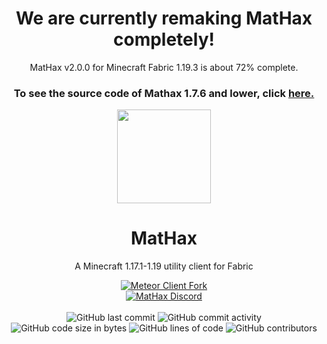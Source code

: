 <h1 align="center">
  We are currently remaking MatHax completely!
</h1>
<p align="center">
    MatHax v2.0.0 for Minecraft Fabric 1.19.3 is about 72% complete.
</p>
<h3 align="center">
  To see the source code of Mathax 1.7.6 and lower, click <a href="https://github.com/MatHax/Client/tree/1.19">here.</a>
</h3>
<div align="center">
  <img src="https://mathaxclient.xyz/resources/images/icons/icon.png" width="150" height="150">
</div>

<h1 align="center">
  MatHax
</h1>

<p align="center">
    A Minecraft 1.17.1-1.19 utility client for Fabric
</p>

<div align="center">
    <a href="https://meteorclient.com"><img src="https://img.shields.io/badge/Meteor%20Client-Fork-e64c65" alt="Meteor Client Fork"></a>
    <br>
    <a href="https://mathaxclient.xyz/Discord"><img src="https://img.shields.io/discord/823286525402939402?logo=discord" alt="MatHax Discord"/></a>
    <br><br>
    <img src="https://img.shields.io/github/last-commit/MatHax/Client" alt="GitHub last commit"/>
    <img src="https://img.shields.io/github/commit-activity/w/MatHax/Client" alt="GitHub commit activity"/>
    <br>
    <img src="https://img.shields.io/github/languages/code-size/MatHax/Client" alt="GitHub code size in bytes"/>
    <img src="https://tokei.rs/b1/github/MatHax/Client" alt="GitHub lines of code"/>
    <img src="https://img.shields.io/github/contributors/MatHax/Client" alt="GitHub contributors"/>
</div>
